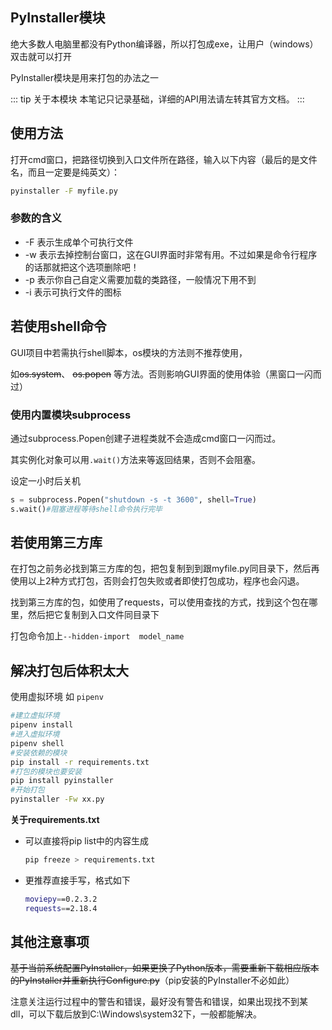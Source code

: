 ## PyInstaller模块

绝大多数人电脑里都没有Python编译器，所以打包成exe，让用户（windows）双击就可以打开

PyInstaller模块是用来打包的办法之一

::: tip 关于本模块
本笔记只记录基础，详细的API用法请左转其官方文档。
:::

## 使用方法

打开cmd窗口，把路径切换到入口文件所在路径，输入以下内容（最后的是文件名，而且一定要是纯英文）：

```bash
pyinstaller -F myfile.py
```

### 参数的含义

- -F 表示生成单个可执行文件
- -w 表示去掉控制台窗口，这在GUI界面时非常有用。不过如果是命令行程序的话那就把这个选项删除吧！
- -p 表示你自己自定义需要加载的类路径，一般情况下用不到
- -i 表示可执行文件的图标



## 若使用shell命令

GUI项目中若需执行shell脚本，os模块的方法则不推荐使用，

如~~os.system~~、 ~~os.popen~~ 等方法。否则影响GUI界面的使用体验（黑窗口一闪而过）

### 使用内置模块subprocess

通过subprocess.Popen创建子进程类就不会造成cmd窗口一闪而过。

其实例化对象可以用`.wait()`方法来等返回结果，否则不会阻塞。

设定一小时后关机

```python
s = subprocess.Popen("shutdown -s -t 3600", shell=True)
s.wait()#阻塞进程等待shell命令执行完毕
```



## 若使用第三方库

在打包之前务必找到第三方库的包，把包复制到到跟myfile.py同目录下，然后再使用以上2种方式打包，否则会打包失败或者即使打包成功，程序也会闪退。

找到第三方库的包，如使用了requests，可以使用查找的方式，找到这个包在哪里，然后把它复制到入口文件同目录下

打包命令加上`--hidden-import  model_name `



## 解决打包后体积太大

使用虚拟环境 如 `pipenv`

```bash
#建立虚拟环境
pipenv install
#进入虚拟环境
pipenv shell
#安装依赖的模块
pip install -r requirements.txt
#打包的模块也要安装
pip install pyinstaller
#开始打包
pyinstaller -Fw xx.py
```

**关于requirements.txt**

- 可以直接将pip list中的内容生成

  ```bash
  pip freeze > requirements.txt
  ```

- 更推荐直接手写，格式如下

  ```bash
  moviepy==0.2.3.2
  requests==2.18.4
  ```



## 其他注意事项

~~基于当前系统配置PyInstaller，如果更换了Python版本，需要重新下载相应版本的PyInstaller并重新执行Configure.py~~（pip安装的PyInstaller不必如此）

 注意关注运行过程中的警告和错误，最好没有警告和错误，如果出现找不到某dll，可以下载后放到C:\Windows\system32下，一般都能解决。

